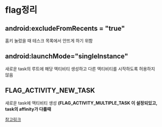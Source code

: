 # flag정리
## android:excludeFromRecents = "true"
홈키 눌렀을 때 테스크 목록에서 안뜨게 하기 위함
## android:launchMode="singleInstance"
새로운 task의 루트에 해당 액티비티 생성하고 다른 액티비티를 시작하도록 허용하지 않음
## FLAG\_ACTIVITY\_NEW\_TASK
새로운 task에 액티비티 생성 **(FLAG\_ACTIVITY\_MULTIPLE\_TASK 이 설정되있고, task의 affinity가 다를때**

[참고링크](http://theeye.pe.kr/archives/1298)
